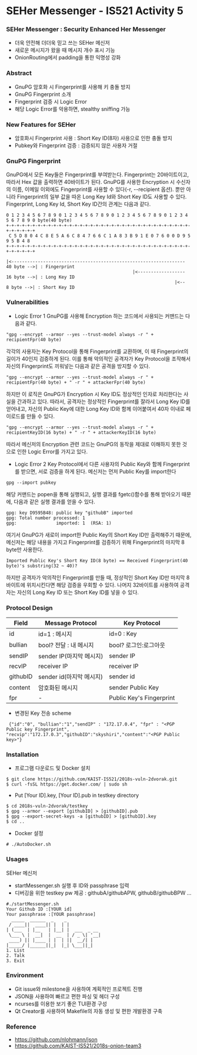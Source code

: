 # SEHer Messenger - IS521 Activity 5

### SEHer Messenger : Security Enhanced Her Messenger
- 더욱 안전해 더더욱 믿고 쓰는 SEHer 메신저
- 새로운 메시지가 왔을 때 메시지 개수 표시 기능
- OnionRouting에서 padding을 통한 익명성 강화

### Abstract
- GnuPG 암호화 시 Fingerprint를 사용해 키 충돌 방지
- GnuPG Fingerprint 소개
- Fingerprint 검증 시 Logic Error
- 해당 Logic Error를 악용하면, stealthy sniffing 가능

### New Features for SEHer
- 암호화시 Fingerprint 사용 : Short Key ID(8자) 사용으로 인한 충돌 방지
- Pubkey와 Fingerprint 검증 : 검증되지 않은 사용자 거절

### GnuPG Fingerprint
GnuPG에서 모든 Key들은 Fingerprint를 부여받는다. Fingerprint는 20바이트이고, 따라서 Hex 값을 출력하면 40바이트가 된다. GnuPG를 사용한 Encryption 시 수신자의 이름, 이메일 이외에도 Fingerprint를 사용할 수 있다(-r, --recipient 옵션). 뿐만 아니라 Fingerprint의 일부 값을 따온 Long Key Id와 Short Key ID도 사용할 수 있다. Fingerprint, Long Key Id, Short Key ID간의 관계는 다음과 같다.
```
0 1 2 3 4 5 6 7 8 9 0 1 2 3 4 5 6 7 8 9 0 1 2 3 4 5 6 7 8 9 0 1 2 3 4 5 6 7 8 9 0 byte(40 byte)
+-+-+-+-+-+-+-+-+-+-+-+-+-+-+-+-+-+-+-+-+-+-+-+-+-+-+-+-+-+-+-+-+-+-+-+-+-+-+-+-+
 C 5 D 8 0 4 C 8 E 5 A 6 C 8 4 7 6 6 C 1 A 8 3 B 9 1 E 0 7 6 0 0 D 9 5 9 5 B 4 8
+-+-+-+-+-+-+-+-+-+-+-+-+-+-+-+-+-+-+-+-+-+-+-+-+-+-+-+-+-+-+-+-+-+-+-+-+-+-+-+-+

|<------------------------------------------------------------------ 40 byte -->| : Fingerprint
                                                |<------------------ 16 byte -->| : Long Key ID
                                                                |<--  8 byte -->| : Short Key ID
```

### Vulnerabilities
- Logic Error 1
GnuPG를 사용해 Encryption 하는 코드에서 사용되는 커맨드는 다음과 같다.
```
"gpg --encrypt --armor --yes --trust-model always -r " + recipientFpr(40 byte)
```
각각의 사용자는 Key Protocol을 통해 Fingerprint를 교환하며, 이 때 Fingerprint의 길이가 40인지 검증하게 된다. 이를 통해 악의적인 공격자가 Key Protocol을 조작해서 자신의 Fingerprint도 끼워넣는 다음과 같은 공격을 방지할 수 있다.
```
"gpg --encrypt --armor --yes --trust-model always -r " + recipientFpr(40 byte) + " -r " + attackerFpr(40 byte)
```
하지만 이 로직은 GnuPG가 Encryption 시 Key ID도 정상적인 인자로 처리한다는 사실을 간과하고 있다. 따라서, 공격자는 정상적인 Fingerprint를 잘라서 Long Key ID를 얻어내고, 자신의 Public Key에 대한 Long Key ID와 함께 이어붙여서 40자 이내로 페이로드를 만들 수 있다.
```
"gpg --encrypt --armor --yes --trust-model always -r " + recipientKeyID(16 byte) + " -r " + attackerKeyID(16 byte)
```
따라서 메신저의 Encryption 관련 코드는 GnuPG의 동작을 제대로 이해하지 못한 것으로 인한 Logic Error를 가지고 있다.

- Logic Error 2
Key Protocol에서 다른 사용자의 Public Key와 함께 Fingerprint를 받으면, 서로 검증을 하게 된다.
메신저는 먼저 Public Key를 import한다
```
gpg --import pubkey
```
해당 커맨드는 popen을 통해 실행되고, 실행 결과를 fgetc()함수를 통해 받아오기 때문에, 다음과 같은 실행 결과를 얻을 수 있다.
```
gpg: key D9595B48: public key "githubB" imported
gpg: Total number processed: 1
gpg:               imported: 1  (RSA: 1)
```
여기서 GnuPG가 새로이 import한 Public Key의 Short Key ID만 출력해주기 때문에, 메신저는 해당 내용을 가지고 Fingerprint를 검증하기 위해 Fingerprint의 마지막 8 byte만 사용한다.
```
Imported Public Key's Short Key ID(8 byte) == Received Fingerprint(40 byte)'s substring(32 ~ 40)?
```
하지만 공격자가 악의적인 Fingerprint를 만들 때, 정상적인 Short Key ID만 마지막 8바이트에 위치시킨다면 해당 검증을 우회할 수 있다. 나머지 32바이트를 사용하여 공격자는 자신의 Long Key ID 또는 Short Key ID를 넣을 수 있다.

### Protocol Design

| Field   | Message Protocol | Key Protocol |
|--------|------------------|--------------|
| id     | id=1 : 메시지 | id=0 : Key |
| bullian| bool? 전달 : 내 메시지 | bool? 로그인:로그아웃 |
| sendIP|  sender IP(마지막 메시지)       | sender IP        |
| recvIP | receiver IP     | receiver IP             |
| githubID | sender id(마지막 메시지)  | sender id |
| content| 암호화된 메시지 | sender Public Key |
| fpr | - | Public Key's Fingerprint |

- 변경된 Key 전송 scheme
```  
 {"id":"0", "bullian":"1","sendIP" : "172.17.0.4", "fpr" : "<PGP Public key Fingerprint", "recvip":"172.17.0.3","githubID":"skyshiri","content":"<PGP Public key>"}
```

### Installation
- 프로그램 다운로드 및 Docker 설치
```
$ git clone https://github.com/KAIST-IS521/2018s-vuln-2dvorak.git
$ curl -fsSL https://get.docker.com/ | sudo sh
```
- Put [Your ID].key, [Your ID].pub in testkey directory
```
$ cd 2018s-vuln-2dvorak/testkey  
$ gpg --armor --export [githubID] > [githubID].pub
$ gpg --export-secret-keys -a [githubID] > [githubID].key
$ cd ..
```
- Docker 설정
```
# ./AutoDocker.sh
```

### Usages
SEHer 메신저
- startMessenger.sh 실행 후 ID와 passphrase 입력
- 디버깅을 위한 testkey pw 제공 : githubA/githubAPW, githubB/githubBPW ... 
```
#./startMessenger.sh
Your Github ID :[YOUR id]
Your passphrase :[YOUR passphrase]
  _____  ______  _    _             
 / ____||  ____|| |  | |            
| (___  | |__   | |__| |  ___  _ __ 
 \___ \ |  __|  |  __  | / _ \| '__|
 ____) || |____ | |  | ||  __/| |   
|_____/ |______||_|  |_| \___||_|   
1. List
2. Talk
3. Exit
```

### Environment
- Git issue와 milestone을 사용하여 계획적인 프로젝트 진행
- JSON을 사용하여 빠르고 편한 파싱 및 헤더 구성
- ncurses를 이용한 보기 좋은 TUI환경 구성
- Qt Creator를 사용하여 Makefile의 자동 생성 및 편한 개발환경 구축

### Reference
 - https://github.com/nlohmann/json
 - https://github.com/KAIST-IS521/2018s-onion-team3
